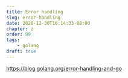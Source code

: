 ```yaml
---
title: Error handling
slug: error-handling
date: 2020-12-30T16:14:33-08:00
chapter: z
order: 99
tags:
    - golang
draft: true
---
```



https://blog.golang.org/error-handling-and-go
